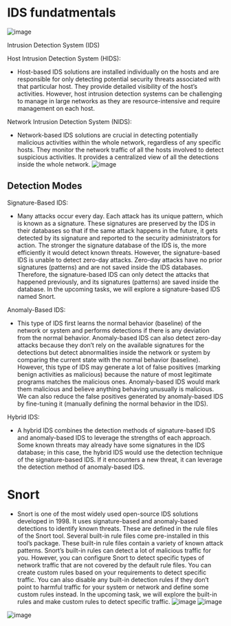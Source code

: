 # IDS fundatmentals
![image](https://github.com/user-attachments/assets/bcdb369c-eb12-4e79-90ac-35959596249c)

Intrusion Detection System (IDS)

Host Intrusion Detection System (HIDS): 
- Host-based IDS solutions are installed individually on the hosts and are responsible for only detecting potential security threats associated with that particular host. They provide detailed visibility of the host’s activities. However, host intrusion detection systems can be challenging to manage in large networks as they are resource-intensive and require management on each host.

Network Intrusion Detection System (NIDS): 
- Network-based IDS solutions are crucial in detecting potentially malicious activities within the whole network, regardless of any specific hosts. They monitor the network traffic of all the hosts involved to detect suspicious activities. It provides a centralized view of all the detections inside the whole network.
![image](https://github.com/user-attachments/assets/800d93c4-abcb-42e5-8139-f2a7167a34b2)

## Detection Modes
Signature-Based IDS:
- Many attacks occur every day. Each attack has its unique pattern, which is known as a signature. These signatures are preserved by the IDS in their databases so that if the same attack happens in the future, it gets detected by its signature and reported to the security administrators for action. The stronger the signature database of the IDS is, the more efficiently it would detect known threats. However, the signature-based IDS is unable to detect zero-day attacks. Zero-day attacks have no prior signatures (patterns) and are not saved inside the IDS databases. Therefore, the signature-based IDS can only detect the attacks that happened previously, and its signatures (patterns) are saved inside the database. In the upcoming tasks, we will explore a signature-based IDS named Snort.

Anomaly-Based IDS: 
- This type of IDS first learns the normal behavior (baseline) of the network or system and performs detections if there is any deviation from the normal behavior. Anomaly-based IDS can also detect zero-day attacks because they don’t rely on the available signatures for the detections but detect abnormalities inside the network or system by comparing the current state with the normal behavior (baseline). However, this type of IDS may generate a lot of false positives (marking benign activities as malicious) because the nature of most legitimate programs matches the malicious ones. Anomaly-based IDS would mark them malicious and believe anything behaving unusually is malicious. We can also reduce the false positives generated by anomaly-based IDS by fine-tuning it (manually defining the normal behavior in the IDS).

Hybrid IDS:
- A hybrid IDS combines the detection methods of signature-based IDS and anomaly-based IDS to leverage the strengths of each approach. Some known threats may already have some signatures in the IDS database; in this case, the hybrid IDS would use the detection technique of the signature-based IDS. If it encounters a new threat, it can leverage the detection method of anomaly-based IDS.

# Snort
- Snort is one of the most widely used open-source IDS solutions developed in 1998. It uses signature-based and anomaly-based detections to identify known threats. These are defined in the rule files of the Snort tool. Several built-in rule files come pre-installed in this tool’s package. These built-in rule files contain a variety of known attack patterns. Snort’s built-in rules can detect a lot of malicious traffic for you. However, you can configure Snort to detect specific types of network traffic that are not covered by the default rule files. You can create custom rules based on your requirements to detect specific traffic. You can also disable any built-in detection rules if they don’t point to harmful traffic for your system or network and define some custom rules instead. In the upcoming task, we will explore the built-in rules and make custom rules to detect specific traffic.
![image](https://github.com/user-attachments/assets/b6c1b00b-fa16-49e5-80aa-d3ded4d0b032)
![image](https://github.com/user-attachments/assets/634deabc-4fb4-4f5b-af81-1b1e7830f7b3)


![image](https://github.com/user-attachments/assets/d3488dad-20e4-46e7-8c71-42bb1489af8b)





